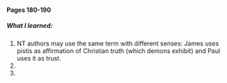 #### Pages 180-190
##### What I learned:
1. NT authors may use the same term with different senses: James uses pistis as affirmation of Christian truth (which demons exhibit) and Paul uses it as trust.
1. 
1. 



